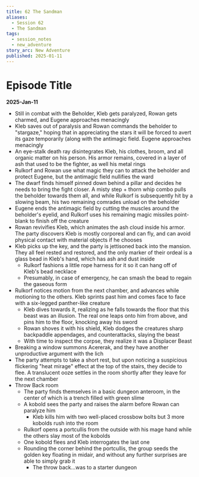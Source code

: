 ```yaml
---
title: 62 The Sandman
aliases:
  - Session 62
  - The Sandman
tags:
  - session_notes
  - new_adventure
story_arc: New Adventure
published: 2025-01-11
---
```

# Episode Title
**2025-Jan-11**

- Still in combat with the Beholder, Kleb gets paralyzed, Rowan gets charmed, and Eugene approaches menacingly
- Kleb saves out of paralysis and Rowan commands the beholder to "stargaze," hoping that in appreciating the stars it will be forced to avert its gaze temporarily (along with the antimagic field. Eugene approaches menacingly
- An eye-stalk death ray disintegrates Kleb, his clothes, broom, and all organic matter on his person. His armor remains, covered in a layer of ash that used to be the fighter, as well his metal rings
- Rulkorf and Rowan use what magic they can to attack the beholder and protect Eugene, but the antimagic field nullifies the ward
- The dwarf finds himself pinned down behind a pillar and decides he needs to bring the fight closer. A misty step + thorn whip combo pulls the beholder towards them all, and while Rulkorf is subsequently hit by a slowing beam, his two remaining comrades unload on the beholder
- Eugene ends the antimagic field by cutting the muscles around the beholder's eyelid, and Rulkorf uses his remaining magic missiles point-blank to finish off the creature
- Rowan revivifies Kleb, which animates the ash cloud inside his armor. The party discovers Kleb is mostly corporeal and can fly, and can avoid physical contact with material objects if he chooses
- Kleb picks up the key, and the party is jettisoned back into the mansion. They all feel rested and restored, and the only marker of their ordeal is a glass bead in Kleb's hand, which has ash and dust inside
	- Rulkorf fashions a little rope harness for it so it can hang off of Kleb's bead necklace
	- Presumably, in case of emergency, he can smash the bead to regain the gaseous form
- Rulkorf notices motion from the next chamber, and advances while motioning to the others. Kleb sprints past him and comes face to face with a six-legged panther-like creature
	- Kleb dives towards it, realizing as he falls towards the floor that this beast was an illusion. The real one leaps onto him from above, and pins him to the floor, knocking away his sword
	- Rowan shoves it with his shield, Kleb dodges the creatures sharp backpaddle appendages, and counterattacks, slaying the beast
	- With time to inspect the corpse, they realize it was a Displacer Beast
- Breaking a window summons Acererak, and they have another unproductive argument with the lich
- The party attempts to take a short rest, but upon noticing a suspicious flickering "heat mirage" effect at the top of the stairs, they decide to flee. A translucent ooze settles in the room shortly after they leave for the next chamber
- Throw Back room
	- The party finds themselves in a basic dungeon anteroom, in the center of which is a trench filled with green slime
	- A kobold sees the party and raises the alarm before Rowan can paralyze him
		- Kleb kills him with two well-placed crossbow bolts but 3 more kobolds rush into the room
	- Rulkorf opens a portcullis from the outside with his mage hand while the others slay most of the kobolds
	- One kobold flees and Kleb interrogates the last one
	- Rounding the corner behind the portcullis, the group seeds the golden key floating in midair, and without any further surprises are able to simply grab it
		- The throw back...was to a starter dungeon